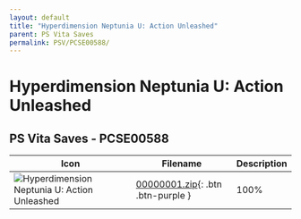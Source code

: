 ```yaml
---
layout: default
title: "Hyperdimension Neptunia U: Action Unleashed"
parent: PS Vita Saves
permalink: PSV/PCSE00588/
---
```

# Hyperdimension Neptunia U: Action Unleashed

## PS Vita Saves - PCSE00588

| Icon | Filename | Description |
|------|----------|-------------|
| ![Hyperdimension Neptunia U: Action Unleashed](https://github.com/bucanero/apollo-vita/raw/main/sce_sys/icon0.png) | [00000001.zip](00000001.zip){: .btn .btn-purple } | 100%  |
